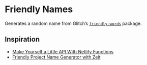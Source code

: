 # Friendly Names

Generates a random name from Glitch’s [`friendly-words`](https://www.npmjs.com/package/friendly-words) package.

## Inspiration

- [Make Yourself a Little API With Netlify Functions](https://css-tricks.com/make-yourself-a-little-api-with-netlify-functions/)
- [Friendly Project Name Generator with Zeit](https://paul.kinlan.me/friendly-project-name-generator-with-zeit/)
